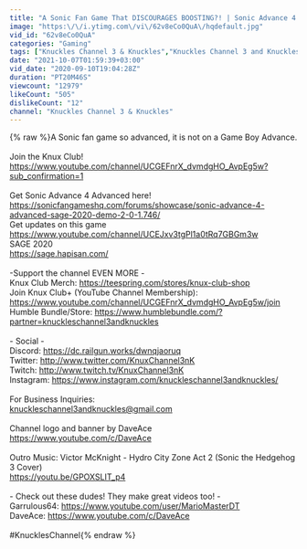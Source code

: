 ```yaml
---
title: "A Sonic Fan Game That DISCOURAGES BOOSTING?! | Sonic Advance 4 Advanced (SAGE 2020)"
image: "https:\/\/i.ytimg.com\/vi\/62v8eCo0QuA\/hqdefault.jpg"
vid_id: "62v8eCo0QuA"
categories: "Gaming"
tags: ["Knuckles Channel 3 & Knuckles","Knuckles Channel 3 and Knuckles","Knuckles Channel"]
date: "2021-10-07T01:59:39+03:00"
vid_date: "2020-09-10T19:04:28Z"
duration: "PT20M46S"
viewcount: "12979"
likeCount: "505"
dislikeCount: "12"
channel: "Knuckles Channel 3 & Knuckles"
---
```

{% raw %}A Sonic fan game so advanced, it is not on a Game Boy Advance.<br /><br />Join the Knux Club!<br /><a rel="nofollow" target="blank" href="https://www.youtube.com/channel/UCGEFnrX_dvmdgHO_AvpEg5w?sub_confirmation=1">https://www.youtube.com/channel/UCGEFnrX_dvmdgHO_AvpEg5w?sub_confirmation=1</a><br /><br />Get Sonic Advance 4 Advanced here!<br /><a rel="nofollow" target="blank" href="https://sonicfangameshq.com/forums/showcase/sonic-advance-4-advanced-sage-2020-demo-2-0-1.746/">https://sonicfangameshq.com/forums/showcase/sonic-advance-4-advanced-sage-2020-demo-2-0-1.746/</a><br />Get updates on this game<br /><a rel="nofollow" target="blank" href="https://www.youtube.com/channel/UCEJxv3tgPl1a0tRq7GBGm3w">https://www.youtube.com/channel/UCEJxv3tgPl1a0tRq7GBGm3w</a><br />SAGE 2020<br /><a rel="nofollow" target="blank" href="https://sage.hapisan.com/">https://sage.hapisan.com/</a><br /><br />-Support the channel EVEN MORE -<br />Knux Club Merch: <a rel="nofollow" target="blank" href="https://teespring.com/stores/knux-club-shop">https://teespring.com/stores/knux-club-shop</a><br />Join Knux Club+ (YouTube Channel Membership): <a rel="nofollow" target="blank" href="https://www.youtube.com/channel/UCGEFnrX_dvmdgHO_AvpEg5w/join">https://www.youtube.com/channel/UCGEFnrX_dvmdgHO_AvpEg5w/join</a><br />Humble Bundle/Store: <a rel="nofollow" target="blank" href="https://www.humblebundle.com/?partner=knuckleschannel3andknuckles">https://www.humblebundle.com/?partner=knuckleschannel3andknuckles</a><br /><br />- Social -<br />Discord: <a rel="nofollow" target="blank" href="https://dc.railgun.works/dwnqjaoruq">https://dc.railgun.works/dwnqjaoruq</a><br />Twitter: <a rel="nofollow" target="blank" href="http://www.twitter.com/KnuxChannel3nK">http://www.twitter.com/KnuxChannel3nK</a><br />Twitch: <a rel="nofollow" target="blank" href="http://www.twitch.tv/KnuxChannel3nK">http://www.twitch.tv/KnuxChannel3nK</a><br />Instagram: <a rel="nofollow" target="blank" href="https://www.instagram.com/knuckleschannel3andknuckles/">https://www.instagram.com/knuckleschannel3andknuckles/</a><br /><br />For Business Inquiries:<br />knuckleschannel3andknuckles@gmail.com<br /><br />Channel logo and banner by DaveAce<br /><a rel="nofollow" target="blank" href="https://www.youtube.com/c/DaveAce">https://www.youtube.com/c/DaveAce</a><br /><br />Outro Music: Victor McKnight - Hydro City Zone Act 2 (Sonic the Hedgehog 3 Cover)<br /><a rel="nofollow" target="blank" href="https://youtu.be/GPOXSLIT_p4">https://youtu.be/GPOXSLIT_p4</a><br /><br />- Check out these dudes! They make great videos too! - <br />Garrulous64: <a rel="nofollow" target="blank" href="https://www.youtube.com/user/MarioMasterDT">https://www.youtube.com/user/MarioMasterDT</a><br />DaveAce: <a rel="nofollow" target="blank" href="https://www.youtube.com/c/DaveAce">https://www.youtube.com/c/DaveAce</a><br /><br />#KnucklesChannel{% endraw %}
